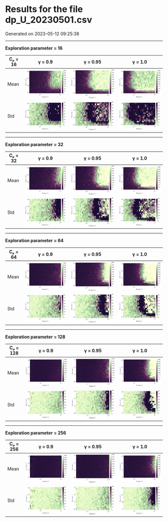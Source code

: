 # Results for the file dp_U_20230501.csv 

Generated on 2023-05-12 09:25:38

---

**Exploration parameter = 16**

| Cₚ = 16 | γ = 0.9 | γ = 0.95 | γ = 1.0 | 
| --- | --- | --- | --- | 
| Mean | ![](fig/dp_U/mean_g_0.9_cp_16.png) | ![](fig/dp_U/mean_g_0.95_cp_16.png) | ![](fig/dp_U/mean_g_1.0_cp_16.png) | 
| Std | ![](fig/dp_U/std_g_0.9_cp_16.png) | ![](fig/dp_U/std_g_0.95_cp_16.png) | ![](fig/dp_U/std_g_1.0_cp_16.png) | 

---

**Exploration parameter = 32**

| Cₚ = 32 | γ = 0.9 | γ = 0.95 | γ = 1.0 | 
| --- | --- | --- | --- | 
| Mean | ![](fig/dp_U/mean_g_0.9_cp_32.png) | ![](fig/dp_U/mean_g_0.95_cp_32.png) | ![](fig/dp_U/mean_g_1.0_cp_32.png) | 
| Std | ![](fig/dp_U/std_g_0.9_cp_32.png) | ![](fig/dp_U/std_g_0.95_cp_32.png) | ![](fig/dp_U/std_g_1.0_cp_32.png) | 

---

**Exploration parameter = 64**

| Cₚ = 64 | γ = 0.9 | γ = 0.95 | γ = 1.0 | 
| --- | --- | --- | --- | 
| Mean | ![](fig/dp_U/mean_g_0.9_cp_64.png) | ![](fig/dp_U/mean_g_0.95_cp_64.png) | ![](fig/dp_U/mean_g_1.0_cp_64.png) | 
| Std | ![](fig/dp_U/std_g_0.9_cp_64.png) | ![](fig/dp_U/std_g_0.95_cp_64.png) | ![](fig/dp_U/std_g_1.0_cp_64.png) | 

---

**Exploration parameter = 128**

| Cₚ = 128 | γ = 0.9 | γ = 0.95 | γ = 1.0 | 
| --- | --- | --- | --- | 
| Mean | ![](fig/dp_U/mean_g_0.9_cp_128.png) | ![](fig/dp_U/mean_g_0.95_cp_128.png) | ![](fig/dp_U/mean_g_1.0_cp_128.png) | 
| Std | ![](fig/dp_U/std_g_0.9_cp_128.png) | ![](fig/dp_U/std_g_0.95_cp_128.png) | ![](fig/dp_U/std_g_1.0_cp_128.png) | 

---

**Exploration parameter = 256**

| Cₚ = 256 | γ = 0.9 | γ = 0.95 | γ = 1.0 | 
| --- | --- | --- | --- | 
| Mean | ![](fig/dp_U/mean_g_0.9_cp_256.png) | ![](fig/dp_U/mean_g_0.95_cp_256.png) | ![](fig/dp_U/mean_g_1.0_cp_256.png) | 
| Std | ![](fig/dp_U/std_g_0.9_cp_256.png) | ![](fig/dp_U/std_g_0.95_cp_256.png) | ![](fig/dp_U/std_g_1.0_cp_256.png) | 

